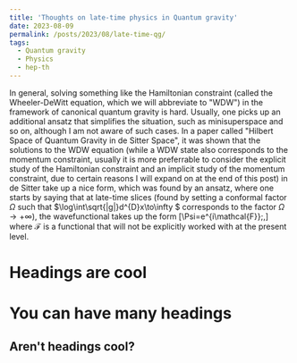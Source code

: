 ```yaml
---
title: 'Thoughts on late-time physics in Quantum gravity'
date: 2023-08-09
permalink: /posts/2023/08/late-time-qg/
tags:
  - Quantum gravity
  - Physics
  - hep-th
---
```


In general, solving something like the Hamiltonian constraint (called the Wheeler-DeWitt equation, which we will abbreviate to "WDW") in the framework of canonical quantum gravity is hard. Usually, one picks up an additional ansatz that simplifies the situation, such as minisuperspace and so on, although I am not aware of such cases. In a paper called "Hilbert Space of Quantum Gravity in de Sitter Space", it was shown that the solutions to the WDW equation (while a WDW state also corresponds to the momentum constraint, usually it is more preferrable to consider the explicit study of the Hamiltonian constraint and an implicit study of the momentum constraint, due to certain reasons I will expand on at the end of this post) in de Sitter take up a nice form, which was found by an ansatz, where one starts by saying that at late-time slices (found by setting a conformal factor $\Omega$ such that $\log\int\sqrt{|g|}d^{D}x\to\infty $ corresponds to the factor $\Omega\to+\infty$), the wavefunctional takes up the form 
\[\Psi=e^{i\mathcal{F}}\;,\]
where $\mathcal{F}$ is a functional that will not be explicitly worked with at the present level. 

Headings are cool
======

You can have many headings
======

Aren't headings cool?
------
